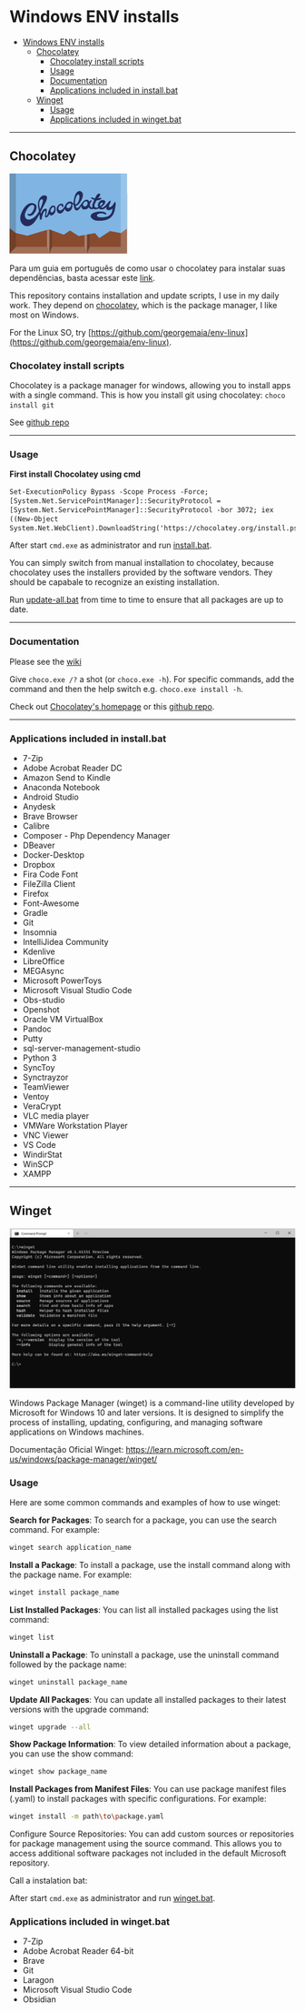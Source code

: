 # Windows ENV installs
<!-- TOC -->

- [Windows ENV installs](#windows-env-installs)
    - [Chocolatey](#chocolatey)
        - [Chocolatey install scripts](#chocolatey-install-scripts)
        - [Usage](#usage)
        - [Documentation](#documentation)
        - [Applications included in install.bat](#applications-included-in-installbat)
    - [Winget](#winget)
        - [Usage](#usage)
        - [Applications included in winget.bat](#applications-included-in-wingetbat)

<!-- /TOC -->
---

## Chocolatey

![Chocolatey-logo](./assets/chocolatey-logo.svg)

Para um guia em português de como usar o chocolatey para instalar suas dependências, basta acessar este [link](https://www.godela.com.br/noticia/1733/como-usar-o-chocolatey/).

This repository contains installation and update scripts, I use in my daily work.
They depend on [chocolatey](http://chocolatey.org/), which is the package manager, I like most on Windows.

For the Linux SO, try [https://github.com/georgemaia/env-linux](https://github.com/georgemaia/env-linux).


### Chocolatey install scripts

Chocolatey is a package manager for windows, allowing you to install apps with a single command. This is how you install git using chocolatey: ```choco install git```

See [github repo](https://github.com/chocolatey/choco)

---

### Usage

**First install Chocolatey using cmd**

```
Set-ExecutionPolicy Bypass -Scope Process -Force; [System.Net.ServicePointManager]::SecurityProtocol = [System.Net.ServicePointManager]::SecurityProtocol -bor 3072; iex ((New-Object System.Net.WebClient).DownloadString('https://chocolatey.org/install.ps1'))
```

After start `cmd.exe` as administrator and run [install.bat](install.bat).

You can simply switch from manual installation to chocolatey, because chocolatey uses the installers provided by the software vendors.
They should be capabale to recognize an existing installation.

Run [update-all.bat](update-all.bat) from time to time to ensure that all packages are up to date.

---

### Documentation
Please see the [wiki](https://github.com/chocolatey/choco/wiki)

Give `choco.exe /?` a shot (or `choco.exe -h`). For specific commands, add the command and then the help switch e.g. `choco.exe install -h`.

Check out [Chocolatey's homepage](https://chocolatey.org/) or this [github repo](https://github.com/chocolatey/chocolatey).

---

### Applications included in install.bat

* 7-Zip
* Adobe Acrobat Reader DC
* Amazon Send to Kindle
* Anaconda Notebook
* Android Studio
* Anydesk
* Brave Browser
* Calibre
* Composer - Php Dependency Manager
* DBeaver
* Docker-Desktop
* Dropbox
* Fira Code Font
* FileZilla Client
* Firefox
* Font-Awesome
* Gradle
* Git
* Insomnia
* IntelliJidea Community
* Kdenlive
* LibreOffice
* MEGAsync
* Microsoft PowerToys
* Microsoft Visual Studio Code
* Obs-studio
* Openshot
* Oracle VM VirtualBox
* Pandoc
* Putty
* sql-server-management-studio
* Python 3
* SyncToy
* Synctrayzor
* TeamViewer
* Ventoy
* VeraCrypt
* VLC media player
* VMWare Workstation Player
* VNC Viewer
* VS Code
* WindirStat
* WinSCP
* XAMPP

---

## Winget

![Winget Logo](./assets/winget-logo.png)

Windows Package Manager (winget) is a command-line utility developed by Microsoft for Windows 10 and later versions. It is designed to simplify the process of installing, updating, configuring, and managing software applications on Windows machines.

Documentação Oficial Winget: https://learn.microsoft.com/en-us/windows/package-manager/winget/

### Usage

Here are some common commands and examples of how to use winget:

**Search for Packages**: To search for a package, you can use the search command. For example:

```bash
winget search application_name
```

**Install a Package**: To install a package, use the install command along with the package name. For example:

```bash
winget install package_name
```

**List Installed Packages**:  You can list all installed packages using the list command:

```bash
winget list
```

**Uninstall a Package**: To uninstall a package, use the uninstall command followed by the package name:

```bash
winget uninstall package_name
```

**Update All Packages**: You can update all installed packages to their latest versions with the upgrade command:

```bash
winget upgrade --all
```

**Show Package Information**: To view detailed information about a package, you can use the show command:

```bash
winget show package_name
```

**Install Packages from Manifest Files**: You can use package manifest files (.yaml) to install packages with specific configurations. For example:

```bash
winget install -m path\to\package.yaml
```

Configure Source Repositories: You can add custom sources or repositories for package management using the source command. This allows you to access additional software packages not included in the default Microsoft repository.

Call a instalation bat:

After start `cmd.exe` as administrator and run [winget.bat](winget.bat).

### Applications included in winget.bat

- 7-Zip
- Adobe Acrobat Reader 64-bit
- Brave
- Git
- Laragon
- Microsoft Visual Studio Code
- Obsidian
